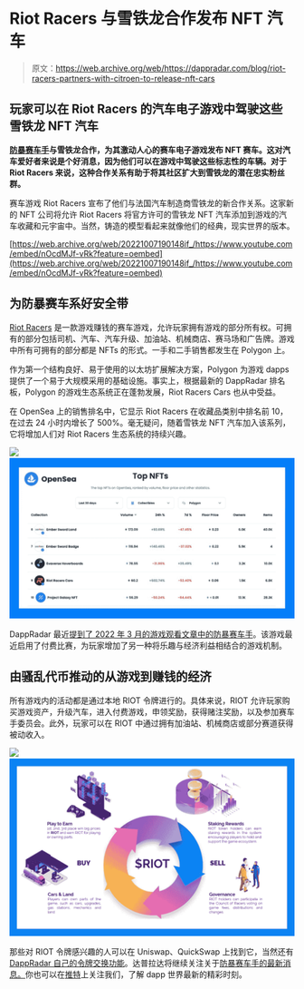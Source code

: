 # Riot Racers 与雪铁龙合作发布 NFT 汽车

> 原文：<https://web.archive.org/web/https://dappradar.com/blog/riot-racers-partners-with-citroen-to-release-nft-cars>

## 玩家可以在 Riot Racers 的汽车电子游戏中驾驶这些雪铁龙 NFT 汽车

**[防暴赛车手](https://web.archive.org/web/20221007190148/https://dappradar.com/polygon/games/riot-racers)与雪铁龙合作，为其激动人心的赛车电子游戏发布 NFT 赛车。这对汽车爱好者来说是个好消息，因为他们可以在游戏中驾驶这些标志性的车辆。对于 Riot Racers 来说，这种合作关系有助于将其社区扩大到雪铁龙的潜在忠实粉丝群。**

赛车游戏 Riot Racers 宣布了他们与法国汽车制造商雪铁龙的新合作关系。这家新的 NFT 公司将允许 Riot Racers 将官方许可的雪铁龙 NFT 汽车添加到游戏的汽车收藏和元宇宙中。当然，铸造的模型看起来就像他们的经典，现实世界的版本。

[https://web.archive.org/web/20221007190148if_/https://www.youtube.com/embed/nOcdMJf-vRk?feature=oembed](https://web.archive.org/web/20221007190148if_/https://www.youtube.com/embed/nOcdMJf-vRk?feature=oembed)

## 为防暴赛车系好安全带

[Riot Racers](https://web.archive.org/web/20221007190148/https://dappradar.com/polygon/games/riot-racers) 是一款游戏赚钱的赛车游戏，允许玩家拥有游戏的部分所有权。可拥有的部分包括司机、汽车、汽车升级、加油站、机械商店、赛马场和广告牌。游戏中所有可拥有的部分都是 NFTs 的形式。一手和二手销售都发生在 Polygon 上。

作为第一个结构良好、易于使用的以太坊扩展解决方案，Polygon 为游戏 dapps 提供了一个易于大规模采用的基础设施。事实上，根据最新的 DappRadar 排名板，Polygon 的游戏生态系统正在蓬勃发展，Riot Racers Cars 也从中受益。

在 OpenSea 上的销售排名中，它显示 Riot Racers 在收藏品类别中排名前 10，在过去 24 小时内增长了 500%。毫无疑问，随着雪铁龙 NFT 汽车加入该系列，它将增加人们对 Riot Racers 生态系统的持续兴趣。

![](img/2538ef2d8acd5cca20f333930034dc99.png)![](img/3f680af9be6eebd935034367e3861928.png)

DappRadar 最近[提到了 2022 年 3 月的游戏观看文章中的防暴赛车手](https://web.archive.org/web/20221007190148/https://dappradar.com/blog/10-play-to-earn-games-to-watch-in-march-2022)。该游戏最近启用了付费比赛，为玩家增加了另一种将乐趣与经济利益相结合的游戏机制。

## 由骚乱代币推动的从游戏到赚钱的经济

所有游戏内的活动都是通过本地 RIOT 令牌进行的。具体来说，RIOT 允许玩家购买游戏资产，升级汽车，进入付费游戏，申领奖励，获得赌注奖励，以及参加赛车手委员会。此外，玩家可以在 RIOT 中通过拥有加油站、机械商店或部分赛道获得被动收入。

![](img/502fe9deaddbcd6fc0f80b42082b8768.png)![](img/6f88e23170e98011cd82a6f384c33d23.png)

那些对 RIOT 令牌感兴趣的人可以在 Uniswap、QuickSwap 上找到它，当然还有 [DappRadar 自己的令牌交换功能](https://web.archive.org/web/20221007190148/https://dappradar.com/hub/token/eth/RIOT?from=0xf56408077487cB879c992909C5b5C66D68c02Eb4)。达普拉达将继续关注关于[防暴赛车手的最新消息。](https://web.archive.org/web/20221007190148/https://dappradar.com/polygon/games/riot-racers)你也可以在[推特](https://web.archive.org/web/20221007190148/https://twitter.com/DappRadar)上关注我们，了解 dapp 世界最新的精彩时刻。
